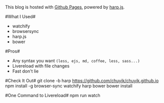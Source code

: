 This blog is hosted with <a href="https://pages.github.com/" target="_blank">Github Pages</a>, powered by <a href="http://harpjs.com/" target="_blank">harp.js</a>.

#What I Used#

- watchify
- browsersync
- harp.js
- bower

#Pros#
- Any syntax you want `(less, ejs, md, coffee, less, sass...)`
- Livereload with file changes
- Fast don't lie

#Check It Out#
    git clone -b harp https://github.com/chuyik/chuyik.github.io
    npm install -g browser-sync watchify harp bower
    bower install

#One Command to Livereload#
    npm run watch

